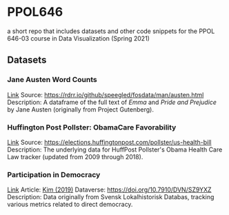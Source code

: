 # PPOL646
a short repo that includes datasets and other code snippets for the PPOL 646-03 course in Data Visualization (Spring 2021)


## Datasets 

### Jane Austen Word Counts
[Link](https://github.com/apodkul/PPOL646/blob/main/Datasets/austen.csv)
Source: https://rdrr.io/github/speegled/fosdata/man/austen.html
Description: A dataframe of the full text of _Emma_ and _Pride and Prejudice_ by Jane Austen (originally from Project Gutenberg).

### Huffington Post Pollster: ObamaCare Favorability
[Link](https://github.com/apodkul/PPOL646/blob/main/Datasets/huffpost.csv)
Source: https://elections.huffingtonpost.com/pollster/us-health-bill
Description: The underlying data for HuffPost Pollster's Obama Health Care Law tracker (updated from 2009 through 2018).

### Participation in Democracy
[Link](https://github.com/apodkul/PPOL646/blob/main/Datasets/minutes_data.csv)
Article: [Kim (2019)](https://doi.org/10.1111/ajps.12420)
Dataverse: https://doi.org/10.7910/DVN/SZ9YXZ
Description: Data originally from Svensk Lokalhistorisk Databas, tracking various metrics related to direct democracy.
